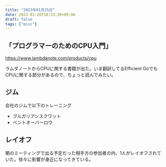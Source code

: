 ```yaml
---
title: "2023年01月25日"
date: 2023-01-26T10:53:30+09:00
draft: false
tags: ["misc"]
---
```


## 「プログラマーのためのCPU入門」

<https://www.lambdanote.com/products/cpu>

ラムダノートからCPUに関する書籍が出た。いま翻訳してるEfficient GoでもCPUに関する部分があるので、ちょっと読んでみたい。

## ジム

会社のジムで以下のトレーニング

* ブルガリアンスクワット
* ベントオーバーロウ

## レイオフ

朝のミーティングで出る予定だった相手方の参加者の内、1人がレイオフされていた。徐々に影響が身近になってきている。
